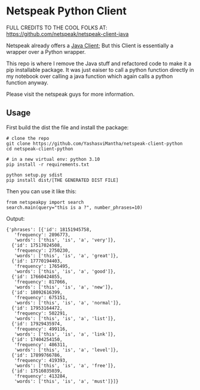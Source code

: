 # Netspeak Python Client

FULL CREDITS TO THE COOL FOLKS AT: https://github.com/netspeak/netspeak-client-java

Netspeak already offers a [Java Client](https://github.com/netspeak/netspeak-client-java); But this Client is essentially a wrapper over a Python wrapper. 

This repo is where I remove the Java stuff and refactored code to make it a pip installable package. It was just eaiser to call a python function directly in my notebook over calling a java function which again calls a python function anyway. 

Please visit the netspeak guys for more information.

## Usage
First build the dist the file and install the package:
```
# clone the repo
git clone https://github.com/YashasviMantha/netspeak-client-python
cd netspeak-client-python

# in a new virtual env: python 3.10
pip install -r requirements.txt

python setup.py sdist
pip install dist/[THE GENERATED DIST FILE]
```

Then you can use it like this:
```
from netspeakpy import search
search.main(query="this is a ?", number_phrases=10)
```

Output: 
```
{'phrases': [{'id': 18151945758,
   'frequency': 2896773,
   'words': ['this', 'is', 'a', 'very']},
  {'id': 17517024508,
   'frequency': 2750230,
   'words': ['this', 'is', 'a', 'great']},
  {'id': 17770194403,
   'frequency': 1765495,
   'words': ['this', 'is', 'a', 'good']},
  {'id': 17660424855,
   'frequency': 817066,
   'words': ['this', 'is', 'a', 'new']},
  {'id': 18092616399,
   'frequency': 675151,
   'words': ['this', 'is', 'a', 'normal']},
  {'id': 17953164472,
   'frequency': 502291,
   'words': ['this', 'is', 'a', 'list']},
  {'id': 17929435974,
   'frequency': 499116,
   'words': ['this', 'is', 'a', 'link']},
  {'id': 17404254150,
   'frequency': 486311,
   'words': ['this', 'is', 'a', 'level']},
  {'id': 17899766786,
   'frequency': 419393,
   'words': ['this', 'is', 'a', 'free']},
  {'id': 17516035039,
   'frequency': 413284,
   'words': ['this', 'is', 'a', 'must']}]}
```


